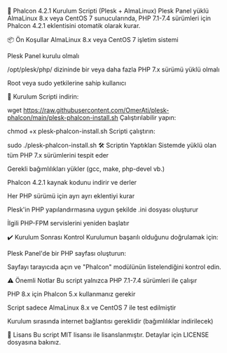 🚀 Phalcon 4.2.1 Kurulum Scripti (Plesk + AlmaLinux)
Plesk Panel yüklü AlmaLinux 8.x veya CentOS 7 sunucularında, PHP 7.1-7.4 sürümleri için Phalcon 4.2.1 eklentisini otomatik olarak kurar.

📦 Ön Koşullar
AlmaLinux 8.x veya CentOS 7 işletim sistemi

Plesk Panel kurulu olmalı

/opt/plesk/php/ dizininde bir veya daha fazla PHP 7.x sürümü yüklü olmalı

Root veya sudo yetkilerine sahip kullanıcı

🔧 Kurulum
Scripti indirin:

wget https://raw.githubusercontent.com/OmerAti/plesk-phalcon/main/plesk-phalcon-install.sh
Çalıştırılabilir yapın:

chmod +x plesk-phalcon-install.sh
Scripti çalıştırın:

sudo ./plesk-phalcon-install.sh
🛠️ Scriptin Yaptıkları
Sistemde yüklü olan tüm PHP 7.x sürümlerini tespit eder

Gerekli bağımlılıkları yükler (gcc, make, php-devel vb.)

Phalcon 4.2.1 kaynak kodunu indirir ve derler

Her PHP sürümü için ayrı ayrı eklentiyi kurar

Plesk'in PHP yapılandırmasına uygun şekilde .ini dosyası oluşturur

İlgili PHP-FPM servislerini yeniden başlatır

✔️ Kurulum Sonrası Kontrol
Kurulumun başarılı olduğunu doğrulamak için:

Plesk Panel'de bir PHP sayfası oluşturun:

<?php phpinfo(); ?>
Sayfayı tarayıcıda açın ve "Phalcon" modülünün listelendiğini kontrol edin.

⚠️ Önemli Notlar
Bu script yalnızca PHP 7.1-7.4 sürümleri ile çalışır

PHP 8.x için Phalcon 5.x kullanmanız gerekir

Script sadece AlmaLinux 8.x ve CentOS 7 ile test edilmiştir

Kurulum sırasında internet bağlantısı gereklidir (bağımlılıklar indirilecek)

📜 Lisans
Bu script MIT lisansı ile lisanslanmıştır. Detaylar için LICENSE dosyasına bakınız.
